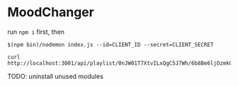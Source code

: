# MoodChanger
run ```npm i``` first, then 
```
$(npm bin)/nodemon index.js --id=CLIENT_ID --secret=CLIENT_SECRET
```
```
curl http://localhost:3001/api/playlist/0nJW01T7XtvILxQgC5J7Wh/6b8Be6ljOzmkOmFslEb23P
```

TODO:
uninstall unused modules
